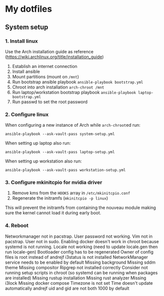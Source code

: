 # My dotfiles

## System setup

### 1. Install linux

Use the Arch installation guide as reference (https://wiki.archlinux.org/title/installation_guide)

1. Establish an internet connection
2. Install ansible
3. Mount partitions (mount on `/mnt`)
4. Run bootstrap ansible playbook `ansible-playbook bootstrap.yml`
5. Chroot into arch installation `arch-chroot /mnt`
6. Run laptop/workstation bootstrap playbook `ansible-playbook laptop-bootstrap.yml`
7. Run passwd to set the root password

### 2. Configure linux

When configuring a new instance of Arch while `arch-chroot`ed run:
```
ansible-playbook --ask-vault-pass system-setup.yml
```

When setting up laptop also run:
```
ansible-playbook --ask-vault-pass laptop-setup.yml
```

When setting up workstation also run:
```
ansible-playbook --ask-vault-pass workstation-setup.yml
```

### 3. Configure mkinitcpio for nvidia driver

1. Remove kms from the `HOOKS` array in `/etc/mkinitcpio.conf`
2. Regenerate the initramfs (`mkinitcpio -p linux`)

This will prevent the initramfs from containing the nouveau module making sure the kernel cannot load it during early boot.

### 4. Reboot



Networkmanager not in pacstrap.
User password not working.
Vim not in pacstrap.
User not in sudo.
Enabling docker doesn't work in chroot because systemd is not running.
Locale not working (need to update locale.gen then run locale-gen)
Bootloader config has to be regenerated
Owner of config files is root instead of andrejf
i3status is not installed
NetworkManager service needs to be enabled by default
Missing background
Missing sddm theme
Missing compositor
Ripgrep not installed correctly
Consider not running setup scripts in chroot (so systemd can be running when packages are installed)
Missing rustup installation
Missing rust analyzer
Missing i3lock
Missing docker compose
Timezone is not set
Time doesn't update automatically
andrejf uid and gid are not both 1000 by default
